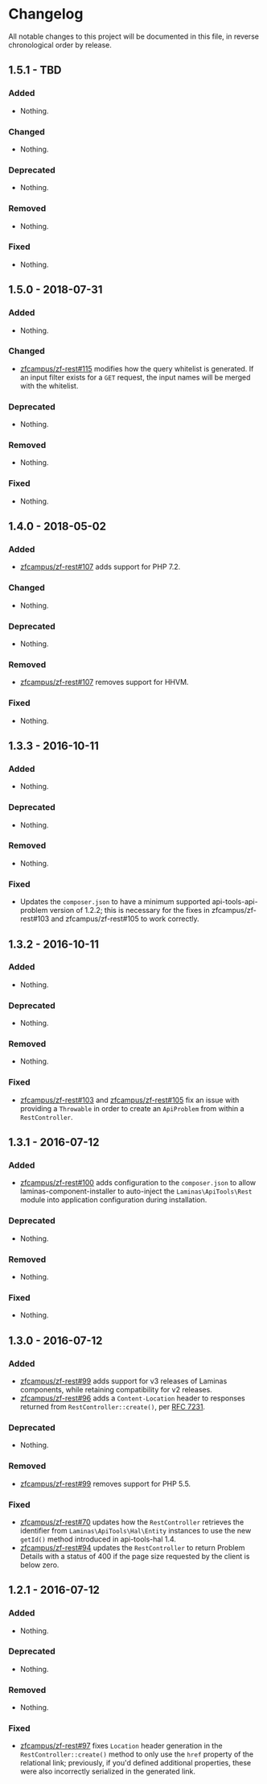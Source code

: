# Changelog

All notable changes to this project will be documented in this file, in reverse chronological order by release.

## 1.5.1 - TBD

### Added

- Nothing.

### Changed

- Nothing.

### Deprecated

- Nothing.

### Removed

- Nothing.

### Fixed

- Nothing.

## 1.5.0 - 2018-07-31

### Added

- Nothing.

### Changed

- [zfcampus/zf-rest#115](https://github.com/zfcampus/zf-rest/pull/115) modifies how the query whitelist is generated. If an input filter exists for a `GET` request,
  the input names will be merged with the whitelist.

### Deprecated

- Nothing.

### Removed

- Nothing.

### Fixed

- Nothing.

## 1.4.0 - 2018-05-02

### Added

- [zfcampus/zf-rest#107](https://github.com/zfcampus/zf-rest/pull/107) adds support for PHP 7.2.

### Changed

- Nothing.

### Deprecated

- Nothing.

### Removed

- [zfcampus/zf-rest#107](https://github.com/zfcampus/zf-rest/pull/107) removes support for HHVM.

### Fixed

- Nothing.

## 1.3.3 - 2016-10-11

### Added

- Nothing.

### Deprecated

- Nothing.

### Removed

- Nothing.

### Fixed

- Updates the `composer.json` to have a minimum supported api-tools-api-problem version
  of 1.2.2; this is necessary for the fixes in zfcampus/zf-rest#103 and zfcampus/zf-rest#105 to work correctly.

## 1.3.2 - 2016-10-11

### Added

- Nothing.

### Deprecated

- Nothing.

### Removed

- Nothing.

### Fixed

- [zfcampus/zf-rest#103](https://github.com/zfcampus/zf-rest/pull/103) and
  [zfcampus/zf-rest#105](https://github.com/zfcampus/zf-rest/pull/105) fix an issue with
  providing a `Throwable` in order to create an `ApiProblem` from within a
  `RestController`.

## 1.3.1 - 2016-07-12

### Added

- [zfcampus/zf-rest#100](https://github.com/zfcampus/zf-rest/pull/100) adds configuration to the
  `composer.json` to allow laminas-component-installer to auto-inject the
  `Laminas\ApiTools\Rest` module into application configuration during installation.

### Deprecated

- Nothing.

### Removed

- Nothing.

### Fixed

- Nothing.

## 1.3.0 - 2016-07-12

### Added

- [zfcampus/zf-rest#99](https://github.com/zfcampus/zf-rest/pull/99) adds support for v3
  releases of Laminas components, while retaining compatibility for v2
  releases.
- [zfcampus/zf-rest#96](https://github.com/zfcampus/zf-rest/pull/96) adds a `Content-Location`
  header to responses returned from `RestController::create()`, per
  [RFC 7231](https://tools.ietf.org/html/rfc7231#section-3.1.4.2).

### Deprecated

- Nothing.

### Removed

- [zfcampus/zf-rest#99](https://github.com/zfcampus/zf-rest/pull/99) removes support for PHP 5.5.

### Fixed

- [zfcampus/zf-rest#70](https://github.com/zfcampus/zf-rest/pull/70) updates how the
  `RestController` retrieves the identifier from `Laminas\ApiTools\Hal\Entity` instances to
  use the new `getId()` method introduced in api-tools-hal 1.4.
- [zfcampus/zf-rest#94](https://github.com/zfcampus/zf-rest/pull/94) updates the
  `RestController` to return Problem Details with a status of 400 if the
  page size requested by the client is below zero.

## 1.2.1 - 2016-07-12

### Added

- Nothing.

### Deprecated

- Nothing.

### Removed

- Nothing.

### Fixed

- [zfcampus/zf-rest#97](https://github.com/zfcampus/zf-rest/pull/97) fixes `Location` header
  generation in the `RestController::create()` method to only use the `href`
  property of the relational link; previously, if you'd defined additional
  properties, these were also incorrectly serialized in the generated link.
